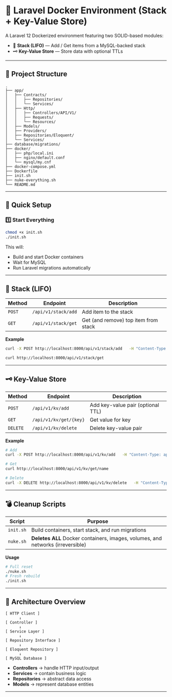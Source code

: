 # 🐳 Laravel Docker Environment (Stack + Key-Value Store)

A Laravel 12 Dockerized environment featuring two SOLID-based modules:

- 🧱 **Stack (LIFO)** — Add / Get items from a MySQL-backed stack  
- 🗝️ **Key-Value Store** — Store data with optional TTLs

---

## 📁 Project Structure
```
.
├── app/
│   ├── Contracts/
│   │   ├── Repositories/
│   │   └── Services/
│   ├── Http/
│   │   ├── Controllers/API/V1/
│   │   ├── Requests/
│   │   └── Resources/
│   ├── Models/
│   ├── Providers/
│   ├── Repositories/Eloquent/
│   └── Services/
├── database/migrations/
├── docker/
│   ├── php/local.ini
│   ├── nginx/default.conf
│   └── mysql/my.cnf
├── docker-compose.yml
├── Dockerfile
├── init.sh
├── nuke-everything.sh
└── README.md
```

---

## 🚀 Quick Setup

### 1️⃣ Start Everything
```bash
chmod +x init.sh
./init.sh
```

This will:
- Build and start Docker containers  
- Wait for MySQL  
- Run Laravel migrations automatically  

---

## 🧱 Stack (LIFO)

| Method | Endpoint | Description |
|---------|-----------|-------------|
| `POST` | `/api/v1/stack/add` | Add item to the stack |
| `GET` | `/api/v1/stack/get` | Get (and remove) top item from stack |

**Example**
```bash
curl -X POST http://localhost:8000/api/v1/stack/add   -H "Content-Type: application/json"   -d '{"name":"main","value":"Hello"}'

curl http://localhost:8000/api/v1/stack/get
```

---

## 🗝️ Key-Value Store

| Method | Endpoint | Description |
|---------|-----------|-------------|
| `POST` | `/api/v1/kv/add` | Add key-value pair (optional TTL) |
| `GET`  | `/api/v1/kv/get/{key}` | Get value for key |
| `DELETE` | `/api/v1/kv/delete` | Delete key-value pair |

**Example**
```bash
# Add
curl -X POST http://localhost:8000/api/v1/kv/add   -H "Content-Type: application/json"   -d '{"key":"name","value":"John","ttl":30}'

# Get
curl http://localhost:8000/api/v1/kv/get/name

# Delete
curl -X DELETE http://localhost:8000/api/v1/kv/delete   -H "Content-Type: application/json"   -d '{"key":"name"}'
```

---

## 💣 Cleanup Scripts

| Script | Purpose |
|---------|----------|
| `init.sh` | Build containers, start stack, and run migrations |
| `nuke.sh` | **Deletes ALL** Docker containers, images, volumes, and networks (irreversible) |

**Usage**
```bash
# Full reset
./nuke.sh
# Fresh rebuild
./init.sh
```

---

## 🧠 Architecture Overview

```
[ HTTP Client ]
      ↓
[ Controller ]
      ↓
[ Service Layer ]
      ↓
[ Repository Interface ]
      ↓
[ Eloquent Repository ]
      ↓
[ MySQL Database ]
```

- **Controllers** → handle HTTP input/output  
- **Services** → contain business logic  
- **Repositories** → abstract data access  
- **Models** → represent database entities  

---